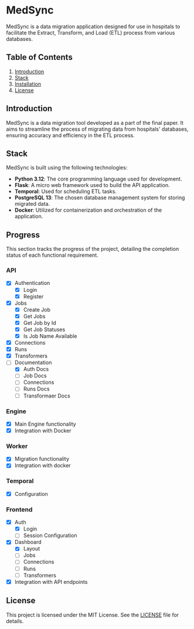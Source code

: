 # MedSync

MedSync is a data migration application designed for use in hospitals to facilitate the Extract, Transform, and Load (ETL) process from various databases.

## Table of Contents

1. [Introduction](#introduction)
2. [Stack](#stack)
3. [Installation](WIP)
4. [License](#license)

## Introduction

MedSync is a data migration tool developed as a part of the final paper. It aims to streamline the process of migrating data from hospitals' databases, ensuring accuracy and efficiency in the ETL process.

## Stack

MedSync is built using the following technologies:

- **Python 3.12**: The core programming language used for development.
- **Flask**: A micro web framework used to build the API application.
- **Temporal**: Used for scheduling ETL tasks.
- **PostgreSQL 13**: The chosen database management system for storing migrated data.
- **Docker**: Utilized for containerization and orchestration of the application.

## Progress

This section tracks the progress of the project, detailing the completion status of each functional requirement.

### API

- [x] Authentication
    - [x] Login
    - [x] Register
- [x] Jobs
    - [x] Create Job
    - [x] Get Jobs
    - [x] Get Job by Id 
    - [x] Get Job Statuses
    - [x] Is Job Name Available
- [x] Connections
- [x] Runs
- [x] Transformers
- [ ] Documentation
    - [x] Auth Docs
    - [ ] Job Docs
    - [ ] Connections
    - [ ] Runs Docs
    - [ ] Transformaer Docs

### Engine

- [x] Main Engine functionality
- [x] Integration with Docker

### Worker

- [x] Migration functionality
- [x] Integration with docker

### Temporal

- [x] Configuration

### Frontend

- [x] Auth 
    - [x] Login
    - [ ] Session Configuration
- [x] Dashboard
    - [x] Layout
    - [ ] Jobs
    - [ ] Connections
    - [ ] Runs
    - [ ] Transformers
- [x] Integration with API endpoints

## License

This project is licensed under the MIT License. See the [LICENSE](LICENSE) file for details.
